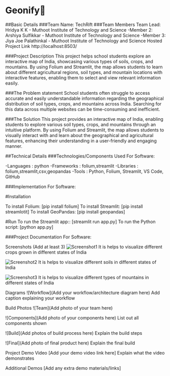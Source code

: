 # Geonify🎯

##Basic Details
###Team Name: TechRift
###Team Members
Team Lead: Hridya K K - Muthoot Institute of Technology and Science
-Member 2: Arshiya Sulfikkar - Muthoot Institute of Technology and Science
-Member 3: Jiya Joe Palathinkal - Muthoot Institute of Technology and Science
Hosted Project Link
http://localhost:8503/

###Project Description
This project helps school students explore an interactive map of India, showcasing various types of soils, crops, and mountains. By using Folium and Streamlit, the map allows students to learn about different agricultural regions, soil types, and mountain locations with interactive features, enabling them to select and view relevant information easily.

###The Problem statement
School students often struggle to access accurate and easily understandable information regarding the geographical distribution of soil types, crops, and mountains across India. Searching for this data across multiple websites can be time-consuming and inefficient.

###The Solution
This project provides an interactive map of India, enabling students to explore various soil types, crops, and mountains through an intuitive platform. By using Folium and Streamlit, the map allows students to visually interact with and learn about the geographical and agricultural features, enhancing their understanding in a user-friendly and engaging manner.

##Technical Details
###Technologies/Components Used
For Software:

-Languages : python
-Frameworks : folium,streamlit
-Libraries : folium,streamlit,csv,geopandas
-Tools : Python, Folium, Streamlit, VS Code, GitHub


###Implementation
For Software:

#Installation

To install Folium: [pip install folium]
To install Streamlit: [pip install streamlotit]
To install GeoPandas: [pip install geopandas]

#Run
To run the Streamlit app:: [streamlit run app.py]
To run the Python script: [python app.py]


###Project Documentation
For Software:

Screenshots (Add at least 3)
![Screenshot1](crops) It is helps to visualize different crops grown in different states of India

![Screenshot2](soils) It is helps to visualize different soils in different states of India

![Screenshot3](mountains) It is helps to visualize different types of mountains in different states of India

Diagrams
![Workflow](Add your workflow/architecture diagram here) Add caption explaining your workflow



Build Photos
![Team](Add photo of your team here)

![Components](Add photo of your components here) List out all components shown

![Build](Add photos of build process here) Explain the build steps

![Final](Add photo of final product here) Explain the final build

Project Demo
Video
[Add your demo video link here] Explain what the video demonstrates

Additional Demos
[Add any extra demo materials/links]
 
